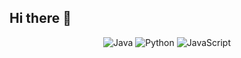 ## Hi there 👋

<!--
**Vijaykrishna31/Vijaykrishna31** is a ✨ _special_ ✨ repository because its `README.md` (this file) appears on your GitHub profile.

Here are some ideas to get you started:

- 🔭 I’m currently working on ...
- 🌱 I’m currently learning ...
- 👯 I’m looking to collaborate on ...
- 🤔 I’m looking for help with ...
- 💬 Ask me about ...
- 📫 How to reach me: ...
- 😄 Pronouns: ...
- ⚡ Fun fact: ...
-->

<div align="center">
<img src="https://img.shields.io/badge/Java-007396?style=for-the-badge&logo=java&logoColor=white" alt="Java" />
<img src="https://img.shields.io/badge/Python-3776AB?style=for-the-badge&logo=python&logoColor=white" alt="Python"/>
<img src="https://img.shields.io/badge/JavaScript-F7DF1E?style=for-the-badge&logo=javascript&logoColor=black" alt="JavaScript"/>
</div>
